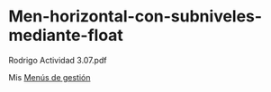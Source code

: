 # Men-horizontal-con-subniveles-mediante-float
Rodrigo Actividad 3.07.pdf

Mis [Menús de gestión](http://127.0.0.1:5500/CSS/Men%C3%BA%20de%20gesti%C3%B3n%20de%20alumnos.html)
